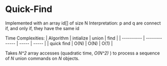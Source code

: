 # Quick-Find
Implemented with an array id[] of size N
Interpretation: p and q are connect if, and only if, they have the same id

Time Complexities:
|  Algorithm  |   intialize   | union | find  |
|  ---------- | ------------- | ----- | ----- |
| quick find  |  	O(N) 	  |  O(N) | O(1)  |


Takes *N^2* array accesses (quadratic time, *O(N^2)* ) to process a sequence of *N* union commands on *N* objects.
